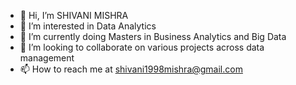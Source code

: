 - 👋 Hi, I’m SHIVANI MISHRA
- 👀 I’m interested in Data Analytics 
- 🌱 I’m currently doing Masters in Business Analytics and Big Data
- 💞️ I’m looking to collaborate on various projects across data management
- 📫 How to reach me at shivani1998mishra@gmail.com

<!---
shivanisona/shivanisona is a ✨ special ✨ repository because its `README.md` (this file) appears on your GitHub profile.
You can click the Preview link to take a look at your changes.
--->
